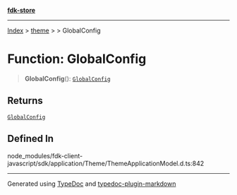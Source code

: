 [**fdk-store**](../../../README.md)
***

[Index](../../../API.md) > [theme](../../README.md) > [<internal>](../README.md) > GlobalConfig

# Function: GlobalConfig

> **GlobalConfig**(): [`GlobalConfig`](../type-aliases/type-alias.GlobalConfig.md)

## Returns

[`GlobalConfig`](../type-aliases/type-alias.GlobalConfig.md)

## Defined In

node\_modules/fdk-client-javascript/sdk/application/Theme/ThemeApplicationModel.d.ts:842

***
Generated using [TypeDoc](https://typedoc.org/) and [typedoc-plugin-markdown](https://www.npmjs.com/package/typedoc-plugin-markdown)

